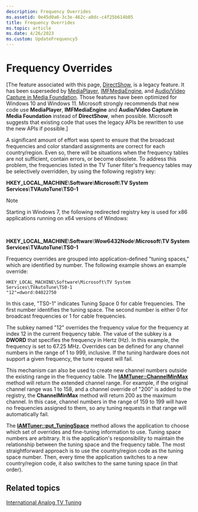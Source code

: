 ```yaml
---
description: Frequency Overrides
ms.assetid: 0e45d0a6-3c3e-462c-a8dc-c4f25b614b85
title: Frequency Overrides
ms.topic: article
ms.date: 4/26/2023
ms.custom: UpdateFrequency5
---
```


# Frequency Overrides

\[The feature associated with this page, [DirectShow](/windows/win32/directshow/directshow), is a legacy feature. It has been superseded by [MediaPlayer](/uwp/api/Windows.Media.Playback.MediaPlayer), [IMFMediaEngine](/windows/win32/api/mfmediaengine/nn-mfmediaengine-imfmediaengine), and [Audio/Video Capture in Media Foundation](windows/win32/medfound/audio-video-capture-in-media-foundation). Those features have been optimized for Windows 10 and Windows 11. Microsoft strongly recommends that new code use **MediaPlayer**, **IMFMediaEngine** and **Audio/Video Capture in Media Foundation** instead of **DirectShow**, when possible. Microsoft suggests that existing code that uses the legacy APIs be rewritten to use the new APIs if possible.\]

A significant amount of effort was spent to ensure that the broadcast frequencies and color standard assignments are correct for each country/region. Even so, there will be situations when the frequency tables are not sufficient, contain errors, or become obsolete. To address this problem, the frequencies listed in the TV Tuner filter's frequency tables may be selectively overridden, by using the following registry key:

**HKEY\_LOCAL\_MACHINE**\\**Software**\\**Microsoft**\\**TV System Services**\\**TVAutoTune**\\**TS0-1**

> [!Note]  
> Starting in Windows 7, the following redirected registry key is used for x86 applications running on x64 versions of Windows:

 

**HKEY\_LOCAL\_MACHINE**\\**Software**\\**Wow6432Node**\\**Microsoft**\\**TV System Services**\\**TVAutoTune**\\**TS0-1**

Frequency overrides are grouped into application-defined "tuning spaces," which are identified by number. The following example shows an example override:

``` syntax
HKEY_LOCAL_MACHINE\Software\Microsoft\TV System Services\TVAutoTune\TS0-1
"12"=dword:04022750
```

In this case, "TS0-1" indicates Tuning Space 0 for cable frequencies. The first number identifies the tuning space. The second number is either 0 for broadcast frequencies or 1 for cable frequencies.

The subkey named "12" overrides the frequency value for the frequency at index 12 in the current frequency table. The value of the subkey is a **DWORD** that specifies the frequency in Hertz (Hz). In this example, the frequency is set to 67.25 MHz. Overrides can be defined for any channel numbers in the range of 1 to 999, inclusive. If the tuning hardware does not support a given frequency, the tune request will fail.

This mechanism can also be used to create new channel numbers outside the existing range in the frequency table. The [**IAMTuner::ChannelMinMax**](/windows/desktop/api/Strmif/nf-strmif-iamtuner-channelminmax) method will return the extended channel range. For example, if the original channel range was 1 to 158, and a channel override of "200" is added to the registry, the **ChannelMinMax** method will return 200 as the maximum channel. In this case, channel numbers in the range of 159 to 199 will have no frequencies assigned to them, so any tuning requests in that range will automatically fail.

The [**IAMTuner::put\_TuningSpace**](/windows/desktop/api/Strmif/nf-strmif-iamtuner-put_tuningspace) method allows the application to choose which set of overrides and fine-tuning information to use. Tuning space numbers are arbitrary. It is the application's responsibility to maintain the relationship between the tuning space and the frequency table. The most straightforward approach is to use the country/region code as the tuning space number. Then, every time the application switches to a new country/region code, it also switches to the same tuning space (in that order).

## Related topics

<dl> <dt>

[International Analog TV Tuning](international-analog-tv-tuning.md)
</dt> </dl>

 

 



